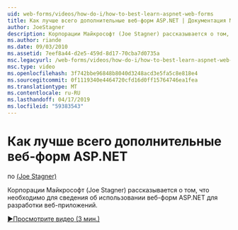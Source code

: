 ```yaml
---
uid: web-forms/videos/how-do-i/how-to-best-learn-aspnet-web-forms
title: Как лучше всего дополнительные веб-форм ASP.NET | Документация Майкрософт
author: JoeStagner
description: Корпорации Майкрософт (Joe Stagner) рассказывается о том, что необходимо для сведения об использовании веб-форм ASP.NET для разработки веб-приложений.
ms.author: riande
ms.date: 09/03/2010
ms.assetid: 7eef8a44-d2e5-459d-8d17-70cba7d0735a
msc.legacyurl: /web-forms/videos/how-do-i/how-to-best-learn-aspnet-web-forms
msc.type: video
ms.openlocfilehash: 3f742bbe96848b8040d3248acd3e5fa5c8e818e4
ms.sourcegitcommit: 0f1119340e4464720cfd16d0ff15764746ea1fea
ms.translationtype: MT
ms.contentlocale: ru-RU
ms.lasthandoff: 04/17/2019
ms.locfileid: "59383543"
---
```

# <a name="how-to-best-learn-aspnet-web-forms"></a>Как лучше всего дополнительные веб-форм ASP.NET

по [(Joe Stagner)](https://github.com/JoeStagner)

Корпорации Майкрософт (Joe Stagner) рассказывается о том, что необходимо для сведения об использовании веб-форм ASP.NET для разработки веб-приложений.

[&#9654;Просмотрите видео (3 мин.)](https://channel9.msdn.com/Blogs/ASP-NET-Site-Videos/how-to-best-learn-aspnet-web-forms)
